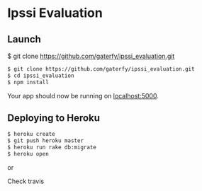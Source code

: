 # Ipssi Evaluation


## Launch

$ git clone https://github.com/gaterfy/ipssi_evaluation.git

```sh
$ git clone https://github.com/gaterfy/ipssi_evaluation.git
$ cd ipssi_evaluation
$ npm install
```

Your app should now be running on [localhost:5000](http://localhost:5000/).

## Deploying to Heroku

```sh
$ heroku create
$ git push heroku master
$ heroku run rake db:migrate
$ heroku open
```

or

Check travis
